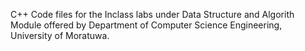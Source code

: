 C++ Code files for the Inclass labs under Data Structure and Algorith Module offered by Department of Computer Science Engineering, University of Moratuwa.
